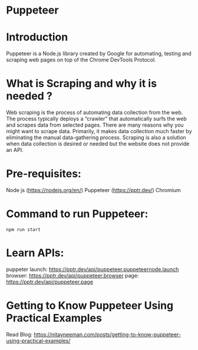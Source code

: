 # Puppeteer

# Introduction

Puppeteer is a Node.js library created by Google for automating, testing and scraping web pages on top of the Chrome DevTools Protocol.

# What is Scraping and why it is needed ?

Web scraping is the process of automating data collection from the web. The process typically deploys a “crawler” that automatically surfs the web and scrapes data from selected pages. There are many reasons why you might want to scrape data. Primarily, it makes data collection much faster by eliminating the manual data-gathering process. Scraping is also a solution when data collection is desired or needed but the website does not provide an API.

# Pre-requisites:

Node js (https://nodejs.org/en/)
Puppeteer (https://pptr.dev/)
Chromium

# Command to run Puppeteer:

`npm run start`


# Learn APIs:

puppeter launch: https://pptr.dev/api/puppeteer.puppeteernode.launch
browser: https://pptr.dev/api/puppeteer.browser
page: https://pptr.dev/api/puppeteer.page

# Getting to Know Puppeteer Using Practical Examples

Read Blog: https://nitayneeman.com/posts/getting-to-know-puppeteer-using-practical-examples/


